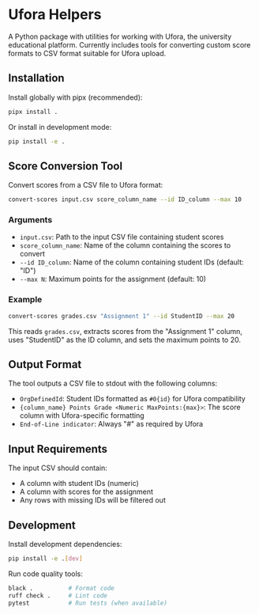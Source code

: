 # Ufora Helpers

A Python package with utilities for working with Ufora, the university educational platform. Currently includes tools for converting custom score formats to CSV format suitable for Ufora upload.

## Installation

Install globally with pipx (recommended):

```bash
pipx install .
```

Or install in development mode:

```bash
pip install -e .
```

## Score Conversion Tool

Convert scores from a CSV file to Ufora format:

```bash
convert-scores input.csv score_column_name --id ID_column --max 10
```

### Arguments

- `input.csv`: Path to the input CSV file containing student scores
- `score_column_name`: Name of the column containing the scores to convert
- `--id ID_column`: Name of the column containing student IDs (default: "ID")
- `--max N`: Maximum points for the assignment (default: 10)

### Example

```bash
convert-scores grades.csv "Assignment 1" --id StudentID --max 20
```

This reads `grades.csv`, extracts scores from the "Assignment 1" column, uses "StudentID" as the ID column, and sets the maximum points to 20.

## Output Format

The tool outputs a CSV file to stdout with the following columns:

- `OrgDefinedId`: Student IDs formatted as `#0{id}` for Ufora compatibility
- `{column_name} Points Grade <Numeric MaxPoints:{max}>`: The score column with Ufora-specific formatting
- `End-of-Line indicator`: Always "#" as required by Ufora

## Input Requirements

The input CSV should contain:
- A column with student IDs (numeric)
- A column with scores for the assignment
- Any rows with missing IDs will be filtered out

## Development

Install development dependencies:

```bash
pip install -e .[dev]
```

Run code quality tools:

```bash
black .          # Format code
ruff check .     # Lint code
pytest           # Run tests (when available)
```